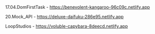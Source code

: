 17.04.DomFirstTask - https://benevolent-kangaroo-96c09c.netlify.app

20.Mock_API - https://deluxe-daifuku-286e95.netlify.app

LoopStudios - https://voluble-capybara-8deecd.netlify.app
